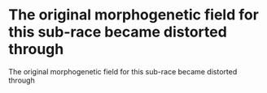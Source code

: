 # The original morphogenetic field for this sub-race became distorted through

The original morphogenetic field for this sub-race became distorted through